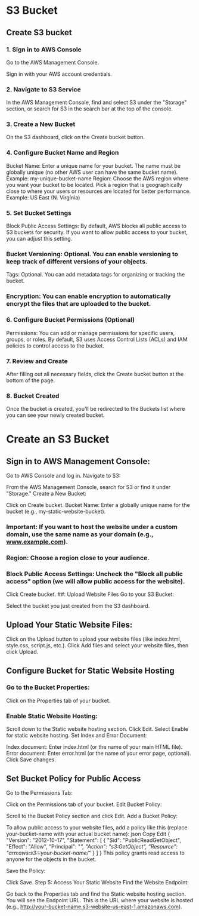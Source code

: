 # S3 Bucket 

## Create S3 bucket

### 1. Sign in to AWS Console
Go to the AWS Management Console.

Sign in with your AWS account credentials.
### 2. Navigate to S3 Service
In the AWS Management Console, find and select S3 under the "Storage" section, or search for S3 in the search bar at the top of the console.

### 3. Create a New Bucket
On the S3 dashboard, click on the Create bucket button.

### 4. Configure Bucket Name and Region
Bucket Name: Enter a unique name for your bucket. The name must be globally unique (no other AWS user can have the same bucket name).
Example: my-unique-bucket-name
Region: Choose the AWS region where you want your bucket to be located. Pick a region that is geographically close to where your users or resources are located for better performance.
Example: US East (N. Virginia)

### 5. Set Bucket Settings
Block Public Access Settings: By default, AWS blocks all public access to S3 buckets for security. If you want to allow public access to your bucket, you can adjust this 
setting.
### Bucket Versioning: Optional. You can enable versioning to keep track of different versions of your objects.
Tags: Optional. You can add metadata tags for organizing or tracking the bucket.
### Encryption: You can enable encryption to automatically encrypt the files that are uploaded to the bucket.

### 6. Configure Bucket Permissions (Optional)
Permissions: You can add or manage permissions for specific users, groups, or roles. By default, S3 uses Access Control Lists (ACLs) and IAM policies to control access to the bucket.

### 7. Review and Create
After filling out all necessary fields, click the Create bucket button at the bottom of the page.

### 8. Bucket Created
Once the bucket is created, you'll be redirected to the Buckets list where you can see your newly created bucket. 



# Create an S3 Bucket

## Sign in to AWS Management Console:

Go to AWS Console and log in.
Navigate to S3:

From the AWS Management Console, search for S3 or find it under "Storage."
Create a New Bucket:

Click on Create bucket.
Bucket Name: Enter a globally unique name for the bucket (e.g., my-static-website-bucket).

### Important: If you want to host the website under a custom domain, use the same name as your domain (e.g., www.example.com).

### Region: Choose a region close to your audience.

### Block Public Access Settings: Uncheck the "Block all public access" option (we will allow public access for the website).
Click Create bucket.
##: Upload Website Files
Go to your S3 Bucket:

Select the bucket you just created from the S3 dashboard.
## Upload Your Static Website Files:

Click on the Upload button to upload your website files (like index.html, style.css, script.js, etc.).
Click Add files and select your website files, then click Upload.

## Configure Bucket for Static Website Hosting

### Go to the Bucket Properties:

Click on the Properties tab of your bucket.
### Enable Static Website Hosting:

Scroll down to the Static website hosting section.
Click Edit.
Select Enable for static website hosting.
Set Index and Error Document:

Index document: Enter index.html (or the name of your main HTML file).
Error document: Enter error.html (or the name of your error page, optional).
Click Save changes.

## Set Bucket Policy for Public Access
Go to the Permissions Tab:

Click on the Permissions tab of your bucket.
Edit Bucket Policy:

Scroll to the Bucket Policy section and click Edit.
Add a Bucket Policy:

To allow public access to your website files, add a policy like this (replace your-bucket-name with your actual bucket name):
json
Copy
Edit
{
    "Version": "2012-10-17",
    "Statement": [
        {
            "Sid": "PublicReadGetObject",
            "Effect": "Allow",
            "Principal": "*",
            "Action": "s3:GetObject",
            "Resource": "arn:aws:s3:::your-bucket-name/*"
        }
    ]
}
This policy grants read access to anyone for the objects in the bucket.

Save the Policy:

Click Save.
Step 5: Access Your Static Website
Find the Website Endpoint:

Go back to the Properties tab and find the Static website hosting section.
You will see the Endpoint URL. This is the URL where your website is hosted (e.g., http://your-bucket-name.s3-website-us-east-1.amazonaws.com).
